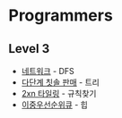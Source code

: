 # Programmers
## Level 3
- [네트워크](https://programmers.co.kr/learn/courses/30/lessons/43162) - DFS
- [다단계 칫솔 판매](https://programmers.co.kr/learn/courses/30/lessons/77486) - 트리
- [2xn 타일링](https://programmers.co.kr/learn/courses/30/lessons/12900) - 규칙찾기
- [이중우선순위큐](https://programmers.co.kr/learn/courses/30/lessons/42628) - 힙